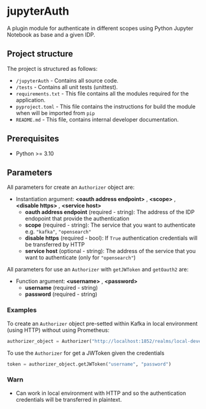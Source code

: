 # jupyterAuth

A plugin module for authenticate in different scopes using Python Jupyter Notebook as base and a given IDP.

## Project structure

The project is structured as follows:
- `/jupyterAuth` - Contains all source code.
- `/tests` - Contains all unit tests (unittest).
- `requirements.txt` - This file contains all the modules required for the application.
- `pyproject.toml` - This file contains the instructions for build the module when will be imported from `pip`
- `README.md` - This file, contains internal developer documentation.

## Prerequisites
- Python >= 3.10

## Parameters 

All parameters for create an `Authorizer` object are:

- Instantiation argument:  **\<oauth address endpoint\>** , **\<scope\>** , **\<disable https\>** , **\<service host\>** 
  - **oauth address endpoint** (required - string): The address of the IDP endopoint that provide the authentication
  - **scope** (required - string): The service that you want to authenticate e.g. `"kafka"`, `"opensearch"`
  - **disable https** (required - bool): If `True` authentication credentials will be transferred by HTTP
  - **service host** (optional - string): The address of the service that you want to authenticate (only for `"opensearch"`)

All parameters for use an `Authorizer` with `getJWToken` and `getOauth2` are:

- Function argument: **\<username\>** , **\<password\>**
  - **username** (required - string)
  - **password** (required - string)

### Examples

To create an `Authorizer` object pre-setted within Kafka in local environment (using HTTP) without using Prometheus:

```python
authorizer_object = Authorizer("http://localhost:1852/realms/local-development/protocol/openid-connect/token", "kafka", True)
```

To use the `Authorizer` for get a JWToken given the credentials

```python
token = authorizer_object.getJWToken("username", "password")
```

### Warn

- Can work in local environment with HTTP and so the authentication credentials will be transferred in plaintext.
